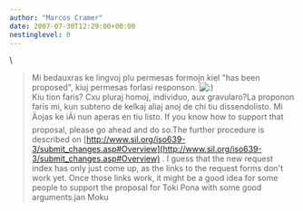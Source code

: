 ```yaml
---
author: "Marcos Cramer"
date: 2007-07-30T12:29:00+00:00
nestinglevel: 0
---
```

\
> Mi bedauxras ke lingvoj plu permesas formojn kiel "has been proposed", kiuj permesas forlasi responson. ![:)](images/smilies/icon_e_smile.gif "Smile")\
> Kiu tion faris? Cxu pluraj homoj, individuo, aux gravularo?La proponon faris mi, kun subteno de kelkaj aliaj anoj de chi tiu dissendolisto. Mi Äojas ke iÄi nun aperas en tiu listo.
> If you know how to support that proposal, please go ahead and do so.The further procedure is described on [http://www.sil.org/iso639-3/submit_changes.asp#Overview](http://www.sil.org/iso639-3/submit_changes.asp#Overview) . I guess that the new request index has only just come up, as the links to the request forms don't work yet. Once those links work, it might be a good idea for some people to support the proposal for Toki Pona with some good arguments.jan Moku